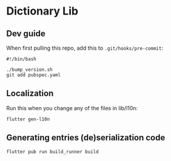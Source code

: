 # Dictionary Lib

## Dev guide
When first pulling this repo, add this to `.git/hooks/pre-commit`:
```
#!/bin/bash

./bump_version.sh
git add pubspec.yaml
```

## Localization
Run this when you change any of the files in lib/l10n:
```
flutter gen-l10n
```

## Generating entries (de)serialization code
```
flutter pub run build_runner build
```
